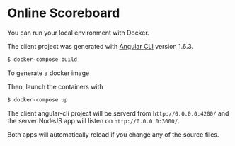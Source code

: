 # Online Scoreboard

You can run your local environment with Docker.

The client project was generated with [Angular CLI](https://github.com/angular/angular-cli) version 1.6.3.

```sh
$ docker-compose build
```

To generate a docker image

Then, launch the containers with

```sh
$ docker-compose up
```

The client angular-cli project will be serverd from `http://0.0.0.0:4200/` and the server NodeJS app will listen on `http://0.0.0.0:3000/`.

Both apps will automatically reload if you change any of the source files.
